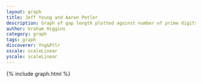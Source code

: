 ```yaml
---
layout: graph
title: Jeff Young and Aaron Potler
description: Graph of gap length plotted against number of prime digits
author: Graham Higgins
category: graph
tags: graph
discoverer: Yng&Ptlr
xscale: scaleLinear
yscale: scaleLinear
---
```


{% include graph.html %}

